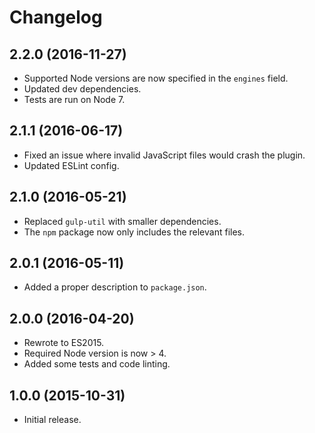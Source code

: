 # Changelog
## 2.2.0 (2016-11-27)
* Supported Node versions are now specified in the `engines` field.
* Updated dev dependencies.
* Tests are run on Node 7.

## 2.1.1 (2016-06-17)
* Fixed an issue where invalid JavaScript files would crash the plugin.
* Updated ESLint config.

## 2.1.0 (2016-05-21)
* Replaced `gulp-util` with smaller dependencies.
* The `npm` package now only includes the relevant files.

## 2.0.1 (2016-05-11)
* Added a proper description to `package.json`.

## 2.0.0 (2016-04-20)
* Rewrote to ES2015.
* Required Node version is now > 4.
* Added some tests and code linting.

## 1.0.0 (2015-10-31)
* Initial release.
